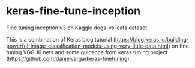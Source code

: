 # keras-fine-tune-inception
Fine tuning inception v3 on Kaggle dogs-vs-cats dataset.

This is a combination of Keras blog tutorial (https://blog.keras.io/building-powerful-image-classification-models-using-very-little-data.html) on fine tuning VGG 16 nets and some guidance from keras tuning project (https://github.com/danielvarga/keras-finetuning).
